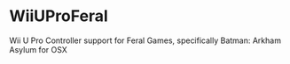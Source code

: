 # WiiUProFeral
Wii U Pro Controller support for Feral Games, specifically Batman: Arkham Asylum for OSX
